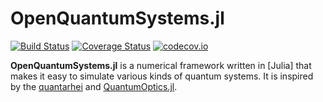 # OpenQuantumSystems.jl

[![Build Status](https://travis-ci.org/detrin/OpenQuantumSystems.jl.svg?branch=master)](https://travis-ci.org/detrin/OpenQuantumSystems.jl)
[![Coverage Status](https://coveralls.io/repos/JuliaLang/Example.jl/badge.svg?branch=master)](https://coveralls.io/r/detrin/OpenQuantumSystems.jl?branch=master)
[![codecov.io](http://codecov.io/github/JuliaLang/Example.jl/coverage.svg?branch=master)](http://codecov.io/github/detrin/OpenQuantumSystems.jl?branch=master)


**OpenQuantumSystems.jl** is a numerical framework written in [Julia] that makes it easy to simulate various kinds of quantum systems. It is inspired by the [quantarhei](https://github.com/tmancal74/quantarhei) and [QuantumOptics.jl](https://github.com/qojulia/QuantumOptics.jl).